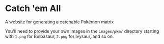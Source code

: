 # Catch 'em All
A website for generating a catchable Pokémon matrix

You'll need to provide your own images in the `images/pkm/` directory starting with `1.png` for Bulbasaur, `2.png` for Ivysaur, and so on.